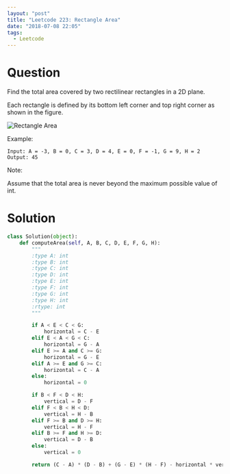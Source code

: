 ```yaml
---
layout: "post"
title: "Leetcode 223: Rectangle Area"
date: "2018-07-08 22:05"
tags:
  - Leetcode
---
```


# Question
Find the total area covered by two rectilinear rectangles in a 2D plane.

Each rectangle is defined by its bottom left corner and top right corner as shown in the figure.

![Rectangle Area](https://leetcode.com/static/images/problemset/rectangle_area.png)

Example:
```
Input: A = -3, B = 0, C = 3, D = 4, E = 0, F = -1, G = 9, H = 2
Output: 45
```

Note:

Assume that the total area is never beyond the maximum possible value of int.

# Solution
```python
class Solution(object):
    def computeArea(self, A, B, C, D, E, F, G, H):
        """
        :type A: int
        :type B: int
        :type C: int
        :type D: int
        :type E: int
        :type F: int
        :type G: int
        :type H: int
        :rtype: int
        """

        if A < E < C < G:
            horizontal = C - E
        elif E < A < G < C:
            horizontal = G - A
        elif E >= A and C >= G:
            horizontal = G - E
        elif A >= E and G >= C:
            horizontal = C - A
        else:
            horizontal = 0

        if B < F < D < H:
            vertical = D - F
        elif F < B < H < D:
            vertical = H - B
        elif F >= B and D >= H:
            vertical = H - F
        elif B >= F and H >= D:
            vertical = D - B
        else:
            vertical = 0

        return (C - A) * (D - B) + (G - E) * (H - F) - horizontal * vertical
```
